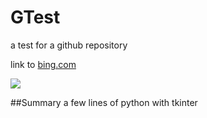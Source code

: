 # GTest
a test for a github repository

link to [bing.com](https://bing.com)

<image src = "Screenshot.png">

##Summary
a few lines of python with tkinter
